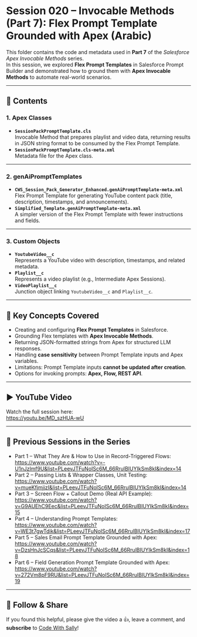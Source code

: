 # Session 020 – Invocable Methods (Part 7): Flex Prompt Template Grounded with Apex (Arabic)

This folder contains the code and metadata used in **Part 7** of the *Salesforce Apex Invocable Methods* series.  
In this session, we explored **Flex Prompt Templates** in Salesforce Prompt Builder and demonstrated how to ground them with **Apex Invocable Methods** to automate real-world scenarios.

---

## 📂 Contents

### 1. Apex Classes
- **`SessionPackPromptTemplate.cls`**  
  Invocable Method that prepares playlist and video data, returning results in JSON string format to be consumed by the Flex Prompt Template.  
- **`SessionPackPromptTemplate.cls-meta.xml`**  
  Metadata file for the Apex class.

---

### 2. genAiPromptTemplates
- **`CWS_Session_Pack_Generator_Enhanced.genAiPromptTemplate-meta.xml`**  
  Flex Prompt Template for generating YouTube content pack (title, description, timestamps, and announcements).  
- **`Simplified_Template.genAiPromptTemplate-meta.xml`**  
  A simpler version of the Flex Prompt Template with fewer instructions and fields.

---

### 3. Custom Objects
- **`YoutubeVideo__c`**  
  Represents a YouTube video with description, timestamps, and related metadata.  
- **`Playlist__c`**  
  Represents a video playlist (e.g., Intermediate Apex Sessions).  
- **`VideoPlaylist__c`**  
  Junction object linking `YoutubeVideo__c` and `Playlist__c`.

---

## 🧩 Key Concepts Covered
- Creating and configuring **Flex Prompt Templates** in Salesforce.
- Grounding Flex templates with **Apex Invocable Methods**.
- Returning JSON-formatted strings from Apex for structured LLM responses.
- Handling **case sensitivity** between Prompt Template inputs and Apex variables.
- Limitations: Prompt Template inputs **cannot be updated after creation**.
- Options for invoking prompts: **Apex, Flow, REST API**.

---

## ▶️ YouTube Video
Watch the full session here:  
https://youtu.be/MD_szHUA-wU 

---

## 🔗 Previous Sessions in the Series
- Part 1 – What They Are & How to Use in Record-Triggered Flows: https://www.youtube.com/watch?v=-U1nJzlmf9U&list=PLeevJTFuNoISc6M_66RrulBIUYIkSm8kI&index=14
- Part 2 – Passing Lists & Wrapper Classes, Unit Testing: https://www.youtube.com/watch?v=mueKfjmjjzI&list=PLeevJTFuNoISc6M_66RrulBIUYIkSm8kI&index=14
- Part 3 – Screen Flow + Callout Demo (Real API Example): https://www.youtube.com/watch?v=G9AUEhC9Eec&list=PLeevJTFuNoISc6M_66RrulBIUYIkSm8kI&index=15
- Part 4 – Understanding Prompt Templates: https://www.youtube.com/watch?v=WE3t7gwTdik&list=PLeevJTFuNoISc6M_66RrulBIUYIkSm8kI&index=17
- Part 5 – Sales Email Prompt Template Grounded with Apex: https://www.youtube.com/watch?v=DzsHnJcSCqs&list=PLeevJTFuNoISc6M_66RrulBIUYIkSm8kI&index=18
- Part 6 – Field Generation Prompt Template Grounded with Apex: https://www.youtube.com/watch?v=272Vm8pF9RU&list=PLeevJTFuNoISc6M_66RrulBIUYIkSm8kI&index=19

---

## 🙌 Follow & Share
If you found this helpful, please give the video a 👍, leave a comment, and **subscribe** to [Code With Sally](https://www.youtube.com/@codewithsally)!